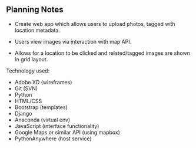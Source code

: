 ## Planning Notes

- Create web app which allows users to upload photos, tagged with location metadata.

- Users view images via interaction with map API.

- Allows for a location to be clicked and related/tagged images are shown in grid layout.

Technology used:
- Adobe XD (wireframes)
- Git (SVN)
- Python
- HTML/CSS
- Bootstrap (templates)
- Django
- Anaconda (virtual env)
- JavaScript (interface functionality)
- Google Maps or similar API (using mapbox)
- PythonAnywhere (host service)

